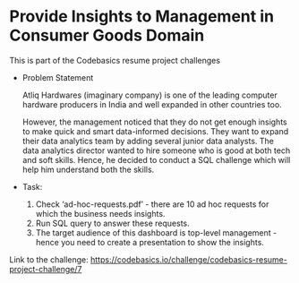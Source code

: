 # Provide Insights to Management in Consumer Goods Domain
This is part of the Codebasics resume project challenges

- Problem Statement

  Atliq Hardwares (imaginary company) is one of the leading computer hardware producers in India and well expanded in other countries too.

  However, the management noticed that they do not get enough insights to make quick and smart data-informed decisions. They want to expand their data analytics team by adding several junior data analysts. The data analytics director wanted to hire someone who is good at both tech and soft skills. Hence, he decided to conduct a SQL challenge which will help him understand both the skills.

- Task:
  1. Check ‘ad-hoc-requests.pdf’ - there are 10 ad hoc requests for which the business needs insights.
  2. Run SQL query to answer these requests. 
  3. The target audience of this dashboard is top-level management - hence you need to create a presentation to show the insights.
 
Link to the challenge: https://codebasics.io/challenge/codebasics-resume-project-challenge/7
